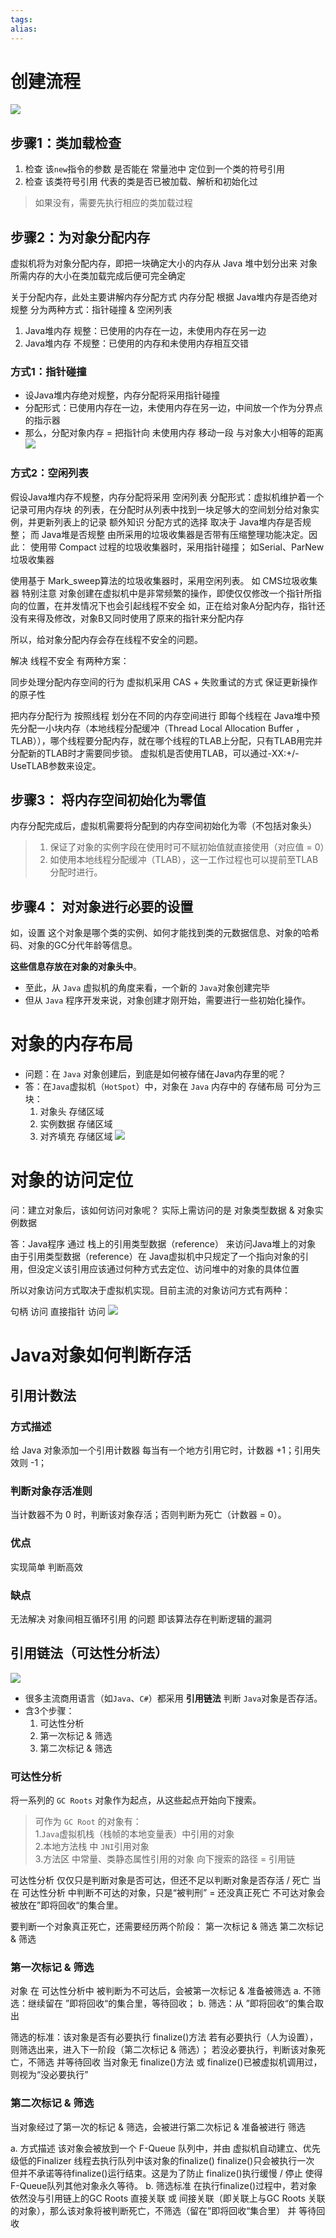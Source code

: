 ```yaml
---
tags: 
alias:
---
```

# 创建流程
![](https://imgconvert.csdnimg.cn/aHR0cDovL3VwbG9hZC1pbWFnZXMuamlhbnNodS5pby91cGxvYWRfaW1hZ2VzLzk0NDM2NS1kY2FjYTJhYTc4NDMwMGZjLnBuZw?x-oss-process=image/format,png)
## 步骤1：类加载检查
1.  检查 该`new`指令的参数 是否能在 常量池中 定位到一个类的符号引用
2.  检查 该类符号引用 代表的类是否已被加载、解析和初始化过

> 如果没有，需要先执行相应的类加载过程

## 步骤2：为对象分配内存
虚拟机将为对象分配内存，即把一块确定大小的内存从 Java 堆中划分出来
对象所需内存的大小在类加载完成后便可完全确定

关于分配内存，此处主要讲解内存分配方式
内存分配 根据 Java堆内存是否绝对规整 分为两种方式：指针碰撞 & 空闲列表
1. Java堆内存 规整：已使用的内存在一边，未使用内存在另一边
2. Java堆内存 不规整：已使用的内存和未使用内存相互交错
### 方式1：指针碰撞
-   设Java堆内存绝对规整，内存分配将采用指针碰撞
-   分配形式：已使用内存在一边，未使用内存在另一边，中间放一个作为分界点的指示器
-   那么，分配对象内存 = 把指针向 未使用内存 移动一段 与对象大小相等的距离
![](https://imgconvert.csdnimg.cn/aHR0cDovL3VwbG9hZC1pbWFnZXMuamlhbnNodS5pby91cGxvYWRfaW1hZ2VzLzk0NDM2NS00NTRmMDExYTg2OGU2NmQ1LnBuZw?x-oss-process=image/format,png)
### 方式2：空闲列表
假设Java堆内存不规整，内存分配将采用 空闲列表
分配形式：虚拟机维护着一个 记录可用内存块 的列表，在分配时从列表中找到一块足够大的空间划分给对象实例，并更新列表上的记录
额外知识
分配方式的选择 取决于 Java堆内存是否规整；
而 Java堆是否规整 由所采用的垃圾收集器是否带有压缩整理功能决定。因此：
使用带 Compact 过程的垃圾收集器时，采用指针碰撞；
如Serial、ParNew垃圾收集器

使用基于 Mark_sweep算法的垃圾收集器时，采用空闲列表。
如 CMS垃圾收集器
特别注意
对象创建在虚拟机中是非常频繁的操作，即使仅仅修改一个指针所指向的位置，在并发情况下也会引起线程不安全
如，正在给对象A分配内存，指针还没有来得及修改，对象B又同时使用了原来的指针来分配内存

所以，给对象分配内存会存在线程不安全的问题。

解决 线程不安全 有两种方案：

同步处理分配内存空间的行为
虚拟机采用 CAS + 失败重试的方式 保证更新操作的原子性

把内存分配行为 按照线程 划分在不同的内存空间进行
即每个线程在 Java堆中预先分配一小块内存（本地线程分配缓冲（Thread Local Allocation Buffer ，TLAB）），哪个线程要分配内存，就在哪个线程的TLAB上分配，只有TLAB用完并分配新的TLAB时才需要同步锁。
虚拟机是否使用TLAB，可以通过-XX:+/-UseTLAB参数来设定。
## 步骤3： 将内存空间初始化为零值

内存分配完成后，虚拟机需要将分配到的内存空间初始化为零（不包括对象头）

> 1.  保证了对象的实例字段在使用时可不赋初始值就直接使用（对应值 = 0）
> 2.  如使用本地线程分配缓冲（TLAB），这一工作过程也可以提前至TLAB分配时进行。

## 步骤4： 对对象进行必要的设置

如，设置 这个对象是哪个类的实例、如何才能找到类的元数据信息、对象的哈希码、对象的GC分代年龄等信息。

**这些信息存放在对象的对象头中**。
-   至此，从 `Java` 虚拟机的角度来看，一个新的 `Java`对象创建完毕
-   但从 `Java` 程序开发来说，对象创建才刚开始，需要进行一些初始化操作。


# 对象的内存布局
-   问题：在 `Java` 对象创建后，到底是如何被存储在Java内存里的呢？
-   答：在`Java`虚拟机（`HotSpot`）中，对象在 `Java` 内存中的 存储布局 可分为三块：
    1.  对象头 存储区域
    2.  实例数据 存储区域
    3.  对齐填充 存储区域
![](https://imgconvert.csdnimg.cn/aHR0cDovL3VwbG9hZC1pbWFnZXMuamlhbnNodS5pby91cGxvYWRfaW1hZ2VzLzk0NDM2NS1mOWQyNTk3NTczMjE2NGJjLnBuZw?x-oss-process=image/format,png)
# 对象的访问定位
问：建立对象后，该如何访问对象呢？
实际上需访问的是 对象类型数据 & 对象实例数据

答：Java程序 通过 栈上的引用类型数据（reference） 来访问Java堆上的对象
由于引用类型数据（reference）在 Java虚拟机中只规定了一个指向对象的引用，但没定义该引用应该通过何种方式去定位、访问堆中的对象的具体位置

所以对象访问方式取决于虚拟机实现。目前主流的对象访问方式有两种：

句柄 访问
直接指针 访问
![](https://imgconvert.csdnimg.cn/aHR0cDovL3VwbG9hZC1pbWFnZXMuamlhbnNodS5pby91cGxvYWRfaW1hZ2VzLzk0NDM2NS0yZjQ5MjgxNzNlNzM0ZTNlLnBuZw?x-oss-process=image/format,png)

# Java对象如何判断存活
## 引用计数法
### 方式描述
给 Java 对象添加一个引用计数器
每当有一个地方引用它时，计数器 +1；引用失效则 -1；
### 判断对象存活准则
当计数器不为 0 时，判断该对象存活；否则判断为死亡（计数器 = 0）。

### 优点
实现简单
判断高效
### 缺点
无法解决 对象间相互循环引用 的问题
即该算法存在判断逻辑的漏洞
## 引用链法（可达性分析法）
![](https://imgconvert.csdnimg.cn/aHR0cDovL3VwbG9hZC1pbWFnZXMuamlhbnNodS5pby91cGxvYWRfaW1hZ2VzLzk0NDM2NS0xYTkxYTgzMWM0ZmNmYjgwLnBuZw?x-oss-process=image/format,png)

-   很多主流商用语言（如`Java`、`C#`）都采用 **引用链法** 判断 `Java`对象是否存活。
-   含3个步骤：
    1.  可达性分析
    2.  第一次标记 & 筛选
    3.  第二次标记 & 筛选
### 可达性分析
将一系列的 `GC Roots` 对象作为起点，从这些起点开始向下搜索。

>    可作为 `GC Root` 的对象有：  
>     1.`Java`虚拟机栈（栈帧的本地变量表）中引用的对象  
>     2.本地方法栈 中 `JNI`引用对象  
>     3.方法区 中常量、类静态属性引用的对象
>   向下搜索的路径 = 引用链

可达性分析 仅仅只是判断对象是否可达，但还不足以判断对象是否存活 / 死亡
当在 可达性分析 中判断不可达的对象，只是“被判刑” = 还没真正死亡
不可达对象会被放在”即将回收“的集合里。

要判断一个对象真正死亡，还需要经历两个阶段：
第一次标记 & 筛选
第二次标记 & 筛选

### 第一次标记 & 筛选
对象 在 可达性分析中 被判断为不可达后，会被第一次标记 & 准备被筛选
a. 不筛选：继续留在 ”即将回收“的集合里，等待回收；
b. 筛选：从 ”即将回收“的集合取出

筛选的标准：该对象是否有必要执行 finalize()方法
若有必要执行（人为设置），则筛选出来，进入下一阶段（第二次标记 & 筛选）；
若没必要执行，判断该对象死亡，不筛选 并等待回收
当对象无 finalize()方法 或 finalize()已被虚拟机调用过，则视为“没必要执行”
### 第二次标记 & 筛选
当对象经过了第一次的标记 & 筛选，会被进行第二次标记 & 准备被进行 筛选

a. 方式描述
该对象会被放到一个 F-Queue 队列中，并由 虚拟机自动建立、优先级低的Finalizer 线程去执行队列中该对象的finalize()
finalize()只会被执行一次
但并不承诺等待finalize()运行结束。这是为了防止 finalize()执行缓慢 / 停止 使得 F-Queue队列其他对象永久等待。
b. 筛选标准
在执行finalize()过程中，若对象依然没与引用链上的GC Roots 直接关联 或 间接关联（即关联上与GC Roots 关联的对象），那么该对象将被判断死亡，不筛选（留在”即将回收“集合里） 并 等待回收





